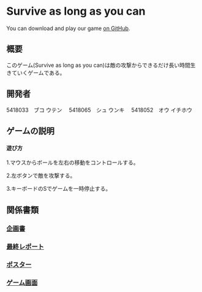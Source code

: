 # Survive as long as you can

You can download and play our game [on GitHub](https://github.com/5418052ou/Game).

## 概要

このゲーム(Survive as long as you can)は敵の攻撃からできるだけ長い時間生きていくゲームである。

## 開発者

5418033　ブコ ウテン　
5418065　シュ ウンキ　
5418052　オウ イチホウ　

## ゲームの説明

#### 遊び方

1.マウスからボールを左右の移動をコントロールする。

2.左ボタンで敵を攻撃する。

3.キーボードのSでゲームを一時停止する。

## 関係書類

###  [企画書](https://drive.google.com/file/d/15NX0th7FM5zeSGi_Fo210TBHG8ZsgcSi/view?usp=sharing)
###  [最終レポート](https://drive.google.com/file/d/1Po_PYQ5kJYrKf4lJEpKVjAky3-b9K6f6/view?usp=sharing)
###  [ポスター](https://drive.google.com/file/d/1GzyPQ4exkc3yArvBKxr1UZEFKQyM8XZy/view?usp=sharing)
###  [ゲーム画面](https://drive.google.com/file/d/1bF3gfE2s6_MstKP9sLK5sfKWGN0fDrR7/view?usp=sharing)
